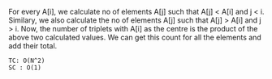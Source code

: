 For every A[i], we calculate no of elements A[j] 
such that A[j] < A[i] and j < i. 
Similary, we also calculate the no of elements A[j]
such that A[j] > A[i] and  j > i.
Now, the number of triplets with A[i] as the centre is the
product of the above two calculated values. 
We can get this count for all the elements and add their total.

    TC: O(N^2)
    SC : O(1)
